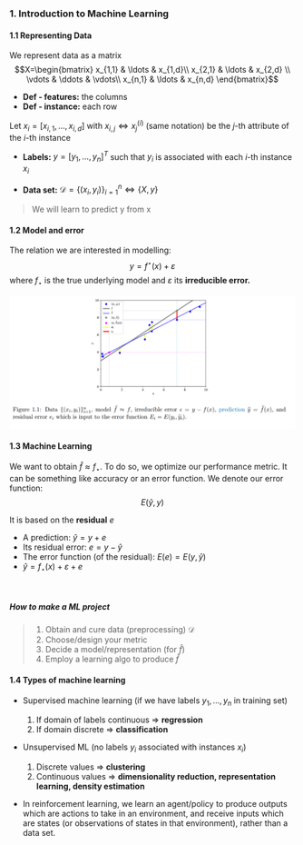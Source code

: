 ### 1. Introduction to Machine Learning

#### 1.1 Representing Data

We represent data as a matrix
$$X=\begin{bmatrix}
x_{1,1} & \ldots & x_{1,d}\\
x_{2,1} & \ldots & x_{2,d} \\
\vdots & \ddots & \vdots\\
x_{n,1} & \ldots & x_{n,d} 
\end{bmatrix}$$

- **Def - features:** the columns
- **Def - instance:** each row


Let $x_i=[x_{i,1},\ldots,x_{i,d}]$ with $x_{i,j}\iff x_{j}^{(i)}$ (same notation) be the $j$-th attribute of the $i$-th instance

- **Labels:** $y=[y_1,\ldots,y_n]^T$ such that $y_i$ is associated with each $i$-th instance $x_i$

- **Data set:** $\mathcal{D}=\{(x_i,y_i)\}_{i=1}^n\iff \{X,y\}$

> We will learn to predict y from x


#### 1.2 Model and error

The relation we are interested in modelling:
$$y=f^\star(x)+\varepsilon$$
where $f_\star$ is the true underlying model and $\varepsilon$ its **irreducible error.**

![graph](../images/graph1.png)

#### 1.3 Machine Learning
We want to obtain $\hat{f}\approx f_\star$. To do so, we optimize our performance metric. It can be something like accuracy or an error function. We denote our error function:
$$E(\hat{y},y)$$

It is based on the **residual** $e$
- A prediction: $\hat{y} = y + e$ 
- Its residual error: $e=y-\hat{y}$
- The error function (of the residual): $E(e)=E(y,\hat{y})$
- $\hat{y}=f_\star(x)+\varepsilon+e$

<br>

##### How to make a ML project
> 1. Obtain and cure data (preprocessing) $\mathcal{D}$
> 2. Choose/design your metric 
> 3. Decide a model/representation (for $\hat{f}$)
> 4. Employ a learning algo to produce $\hat{f}$
>

#### 1.4 Types of machine learning

- Supervised machine learning (if we have labels $y_1,\ldots,y_n$ in training set)
    1. If domain of labels continuous => **regression**
    2. If domain discrete => **classification**

- Unsupervised ML (no labels $y_i$ associated with instances $x_i$)
    1. Discrete values => **clustering**
    2. Continuous values => **dimensionality reduction, representation learning, density estimation**

- In reinforcement learning, we learn an agent/policy to produce outputs which are actions to take in an environment, and receive inputs which are states (or observations of states in that environment), rather than a data set.